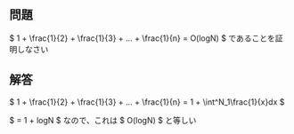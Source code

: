 <script>
window.MathJax = {
  tex: {
    inlineMath: [['$', '$'] ],
    displayMath: [ ['$$','$$'], ["\\[","\\]"] ],
    autoload: {
      color: [],
      colorv2: ['color']
    },
    packages: {'[+]': ['noerrors']}
  },
  options: {
    ignoreHtmlClass: 'tex2jax_ignore',
    processHtmlClass: 'tex2jax_process'
  },
  loader: {
    load: ['input/asciimath', '[tex]/noerrors']
  }
};
</script>
<script src="https://cdn.jsdelivr.net/npm/mathjax@3/es5/tex-mml-chtml.js" id="MathJax-script">
</script>

## 問題

$ 1 + \frac{1}{2} + \frac{1}{3} + ... + \frac{1}{n} = O(logN) $ 
であることを証明しなさい

## 解答

$ 1 + \frac{1}{2} + \frac{1}{3} + ... + \frac{1}{n} =  1 + \int^N_1\frac{1}{x}dx $

$  =  1 + logN $
なので、これは $ O(logN) $ と等しい
